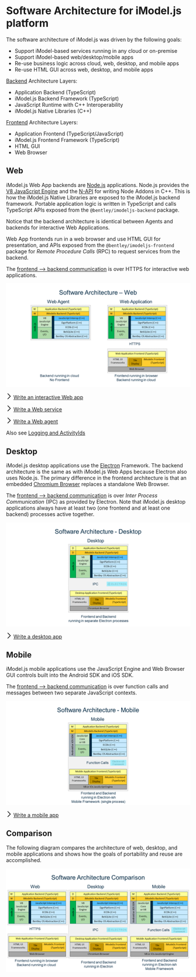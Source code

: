 # Software Architecture for iModel.js platform

The software architecture of iModel.js was driven by the following goals:

- Support iModel-based services running in any cloud or on-premise
- Support iModel-based web/desktop/mobile apps
- Re-use business logic across cloud, web, desktop, and mobile apps
- Re-use HTML GUI across web, desktop, and mobile apps

[Backend](../learning/backend/index) Architecture Layers:

- Application Backend (TypeScript)
- iModel.js Backend Framework (TypeScript)
- JavaScript Runtime with C++ Interoperability
- iModel.js Native Libraries (C++)

[Frontend](../learning/frontend/index) Architecture Layers:

- Application Frontend (TypeScript/JavaScript)
- iModel.js Frontend Framework (TypeScript)
- HTML GUI
- Web Browser

## Web

iModel.js Web App backends are [Node.js](http://www.nodejs.org) applications.
Node.js provides the [V8 JavaScript Engine](https://developers.google.com/v8/) and the [N-API](https://github.com/nodejs/abi-stable-node) for writing Node Addons in C++.
This is how the iModel.js Native Libraries are exposed to the iModel.js backend framework.
Portable application logic is written in TypeScript and calls TypeScript APIs exposed from the `@bentley/imodeljs-backend` package.

Notice that the backend architecture is identical between Agents and backends for interactive Web Applications.

Web App frontends run in a web browser and use HTML GUI for presentation, and APIs exposed from the `@bentley/imodeljs-frontend` package for *Remote Procedure Calls* (RPC) to request services from the backend.

The [frontend --> backend communication](./RpcInterface.md) is over HTTPS for interactive web applications.

![SoftwareArchitecture-Web](./SoftwareArchitecture-Web.png)

![>](./next.png) [Write an interactive Web app](../learning/WriteAnInteractiveWebApp.md)

![>](./next.png) [Write a Web service](../learning/WriteAWebService.md)

![>](./next.png) [Write a Web agent](../learning/WriteAWebAgent.md)

Also see [Logging and ActivityIds](./RpcInterface.md#logging-and-activityids)

## Desktop

iModel.js desktop applications use the [Electron](https://electronjs.org/) Framework.
The backend architecture is the same as with iModel.js Web Apps because Electron also uses Node.js.
The primary difference in the frontend architecture is that an embedded [Chromium Browser](https://www.chromium.org/Home) replaces a standalone Web Browser.

The [frontend --> backend communication](./RpcInterface.md) is over *Inter Process Communication* (IPC) as provided by Electron. Note that iModel.js desktop applications always have at least
two (one frontend and at least one backend) processes active together.

![SoftwareArchitecture-Desktop](./SoftwareArchitecture-Desktop.png)

![>](./next.png) [Write a desktop app](../learning/WriteAnInteractiveDesktopApp.md)

## Mobile

iModel.js mobile applications use the JavaScript Engine and Web Browser GUI controls built into the Android SDK and iOS SDK.

The [frontend --> backend communication](./RpcInterface.md) is over function calls and messages between two separate JavaScript contexts.

![SoftwareArchitecture-Mobile](./SoftwareArchitecture-Mobile.png)

![>](./next.png) [Write a mobile app](../learning/WriteAnInteractiveMobileApp.md)

## Comparison

The following diagram compares the architecture of web, desktop, and mobile applications and shows how the goals of portability and reuse are accomplished.

![SoftwareArchitecture-Comparison](./SoftwareArchitecture-Comparison.png)
